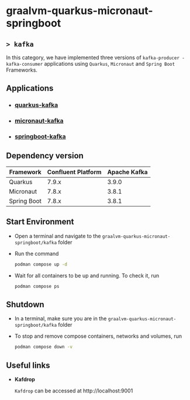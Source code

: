 # graalvm-quarkus-micronaut-springboot
## `> kafka`

In this category, we have implemented three versions of `kafka-producer - kafka-consumer` applications using `Quarkus`, `Micronaut` and `Spring Boot` Frameworks.

## Applications

- ### [quarkus-kafka](https://github.com/ivangfr/graalvm-quarkus-micronaut-springboot/tree/master/kafka/quarkus-kafka#graalvm-quarkus-micronaut-springboot)
- ### [micronaut-kafka](https://github.com/ivangfr/graalvm-quarkus-micronaut-springboot/tree/master/kafka/micronaut-kafka#graalvm-quarkus-micronaut-springboot)
- ### [springboot-kafka](https://github.com/ivangfr/graalvm-quarkus-micronaut-springboot/tree/master/kafka/springboot-kafka#graalvm-quarkus-micronaut-springboot)

## Dependency version

| Framework   | Confluent Platform | Apache Kafka |
|-------------|--------------------|--------------|
| Quarkus     | 7.9.x              | 3.9.0        |
| Micronaut   | 7.8.x              | 3.8.1        |
| Spring Boot | 7.8.x              | 3.8.1        |

## Start Environment

- Open a terminal and navigate to the `graalvm-quarkus-micronaut-springboot/kafka` folder

- Run the command
  ```bash
  podman compose up -d
  ```

- Wait for all containers to be up and running. To check it, run
  ```bash
  podman compose ps
  ```

## Shutdown

- In a terminal, make sure you are in the `graalvm-quarkus-micronaut-springboot/kafka` folder

- To stop and remove compose containers, networks and volumes, run
  ```bash
  podman compose down -v
  ```

## Useful links

- **Kafdrop**

  `Kafdrop` can be accessed at http://localhost:9001
